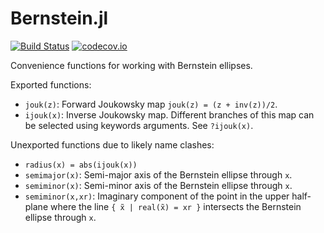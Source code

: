 # Bernstein.jl

[![Build Status](https://travis-ci.org/ettersi/Bernstein.jl.svg?branch=master)](https://travis-ci.org/ettersi/Bernstein.jl)
[![codecov.io](http://codecov.io/github/ettersi/Bernstein.jl/coverage.svg?branch=master)](http://codecov.io/github/ettersi/Bernstein.jl?branch=master)

Convenience functions for working with Bernstein ellipses.

Exported functions:

 - `jouk(z)`: Forward Joukowsky map `jouk(z) = (z + inv(z))/2`.
 - `ijouk(x)`: Inverse Joukowsky map. Different branches of this map can be selected using keywords arguments. See `?ijouk(x)`.

Unexported functions due to likely name clashes:

 - `radius(x) = abs(ijouk(x))`
 - `semimajor(x)`: Semi-major axis of the Bernstein ellipse through `x`.
 - `semiminor(x)`: Semi-minor axis of the Bernstein ellipse through `x`.
 - `semiminor(x,xr)`: Imaginary component of the point in the upper half-plane where the line `{ x̃ | real(x̃) = xr }` intersects the Bernstein ellipse through `x`.
